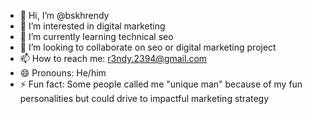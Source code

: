 - 👋 Hi, I’m @bskhrendy
- 👀 I’m interested in digital marketing
- 🌱 I’m currently learning technical seo
- 💞️ I’m looking to collaborate on seo or digital marketing project
- 📫 How to reach me: r3ndy.2394@gmail.com
- 😄 Pronouns: He/him
- ⚡ Fun fact: Some people called me "unique man" because of my fun personalities but could drive to impactful marketing strategy

<!---
bskhrendy/bskhrendy is a ✨ special ✨ repository because its `README.md` (this file) appears on your GitHub profile.
You can click the Preview link to take a look at your changes.
--->
